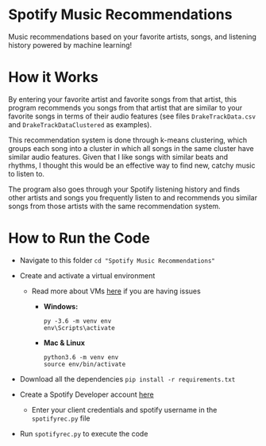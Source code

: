 # Spotify Music Recommendations
Music recommendations based on your favorite artists, songs, and listening history powered by machine learning!

# How it Works 
By entering your favorite artist and favorite songs from that artist, this program recommends you songs from that artist that are similar to your favorite songs in terms of their audio features (see files `DrakeTrackData.csv` and `DrakeTrackDataClustered` as examples). 

This recommendation system is done through k-means clustering, which groups each song into a cluster in which all songs in the same cluster have similar audio features. Given that I like songs with similar beats and rhythms, I thought this would be an effective way to find new, catchy music to listen to. 

The program also goes through your Spotify listening history and finds other artists and songs you frequently listen to and recommends you similar songs from those artists with the same recommendation system. 

# How to Run the Code

  - Navigate to this folder `cd "Spotify Music Recommendations"`
  
  - Create and activate a virtual environment
    - Read more about VMs [here](https://packaging.python.org/guides/installing-using-pip-and-virtual-environments/) if you are having issues 
      
      - **Windows:**
        ```
        py -3.6 -m venv env
        env\Scripts\activate
        ```
      - **Mac & Linux**
        ```
        python3.6 -m venv env
        source env/bin/activate
        ```   
  
  - Download all the dependencies `pip install -r requirements.txt` 
  
  - Create a Spotify Developer account [here](https://developer.spotify.com/dashboard/login)
      - Enter your client credentials and spotify username in the `spotifyrec.py` file
      
  - Run `spotifyrec.py` to execute the code
